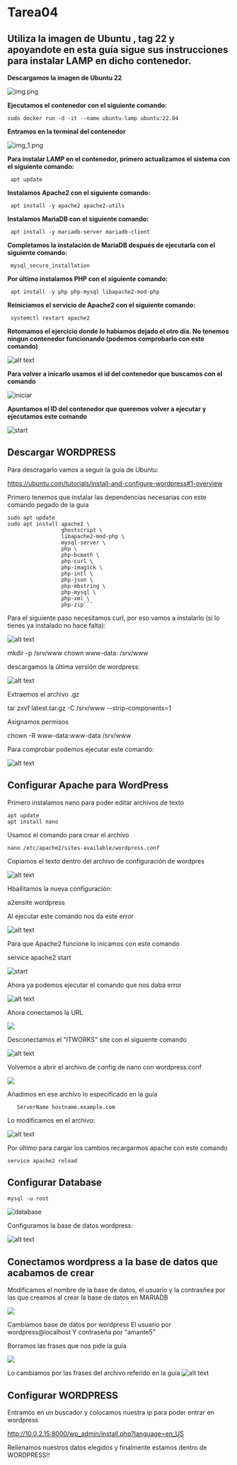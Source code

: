 
# Tarea04

## Utiliza la imagen de Ubuntu , tag 22 y apoyandote en esta guía sigue sus instrucciones para instalar LAMP en dicho contenedor. 

**Descargamos la imagen de Ubuntu 22**

![img.png](img/img.png)

**Ejecutamos el contenedor con el siguiente comando:**

```
sudo docker run -d -it --name ubuntu-lamp ubuntu:22.04
```
**Entramos en la terminal del contenedor**

![img_1.png](img/img_1.png)

**Para instalar LAMP en el contenedor, primero actualizamos el sistema con el siguiente comando:**

```
 apt update
```
**Instalamos Apache2 con el siguiente comando:**

```
 apt install -y apache2 apache2-utils
```
**Instalamos MariaDB con el siguiente comando:**

```
 apt install -y mariadb-server mariadb-client
```
**Completamos la instalación de MariaDB  después de ejecutarla con el siguiente comando:**

```
 mysql_secure_installation
```
**Por último instalamos PHP con el siguiente comando:**

```
 apt install -y php php-mysql libapache2-mod-php
```
**Reiniciamos el servicio de Apache2 con el siguiente comando:**

```
 systemctl restart apache2
```

**Retomamos el ejercicio donde lo habiamos dejado el otro día. No tenemos ningun contenedor funcionando (podemos comprobarlo con este comando)**

![alt text](img/image-1.png)

**Para volver a inicarlo usamos el id del contenedor que buscamos con el comando**

![iniciar](img/image.png)

**Apuntamos el ID del contenedor que queremos volver a ejecutar y ejecutamos este comando**

![start](img/image-3.png)

## Descargar WORDPRESS

Para descragarlo vamos a seguir la guía de Ubuntu: 

https://ubuntu.com/tutorials/install-and-configure-wordpress#1-overview

Primero tenemos que instalar las dependencias necesarias con este comando pegado de la guia
```
sudo apt update
sudo apt install apache2 \
                 ghostscript \
                 libapache2-mod-php \
                 mysql-server \
                 php \
                 php-bcmath \
                 php-curl \
                 php-imagick \
                 php-intl \
                 php-json \
                 php-mbstring \
                 php-mysql \
                 php-xml \
                 php-zip```
```

Para el siguiente paso necesitamos curl, por eso vamos a instalarlo (si lo tienes ya instalado no hace falta):

![alt text](img/image-4.png)

 mkdir -p /srv/www
 chown www-data: /srv/www

 descargamos la última versión de wordpress: 

 ![alt text](img/image-5.png)

 Extraemos el archivo .gz

 tar zxvf latest.tar.gz -C /srv/www --strip-components=1

Asignamos permisos

 chown -R www-data:www-data /srv/www

Para comprobar podemos ejecutar este comando: 

![alt text](img/image-6.png)

## Configurar Apache para WordPress

Primero instalamos nano para poder editar archivos de texto 

```
apt update
apt install nano

```

Usamos el comando para crear el archivo
```
nano /etc/apache2/sites-available/wordpress.conf
```
Copiamos el texto dentro del archivo de configuración de wordpres

![alt text](img/image-7.png)

Hbailitamos la nueva configuración: 

a2ensite wordpress

Al ejecutar este comando nos da este error

![alt text](img/image-8.png)

Para que Apache2 funcione lo inicamos con este comando 

service apache2 start

![start](img/image-9.png)

Ahora ya podemos ejecutar el comando que nos daba error 

![alt text](img/image-10.png)

Ahora conectamos la URL 

![](img/image-11.png)

Desconectamos el "ITWORKS" site con el siguiente comando

![alt text](img/image-12.png)

Volvemos a abrir el archivo de config de nano con wordpress.conf

![](img/image-13.png)

Añadimos en ese archivo lo especificado en la guía 
```
   ServerName hostname.example.com
```
Lo modificamos en el archivo: 

![alt text](img/image-14.png)

Por último para cargar los cambios recargarmos apache con este comando 
```
service apache2 reload
```
## Configurar Database
```
mysql -u root
```

![database](img/image-15.png)

Configuramos la base de datos wordpress:

![alt text](img/image-16.png)

## Conectamos wordpress a la base de datos que acabamos de crear

Modificamos el nombre de la base de datos, el usuario y la contrasñea por las que creamos al crear la base de datos en MARIADB

![](img/image-19.png)

Cambiamos base de datos por wordpress
El usuario por wordpress@localhost
Y contraseña por "amante5"

Borramos las frases que nos pide la guía 

![](img/image-17.png)

Lo cambiamos por las frases del archivo referido en la guía
![alt text](img/image-18.png)

## Configurar WORDPRESS

Entramos en un buscador y colocamos nuestra ip para poder entrar en wordpress 

http://10.0.2.15:8000/wp_admin/install.php?language=en_US

Rellenamos nuestros datos elegidos y finalmente estamos dentro de WORDPRESS!!

